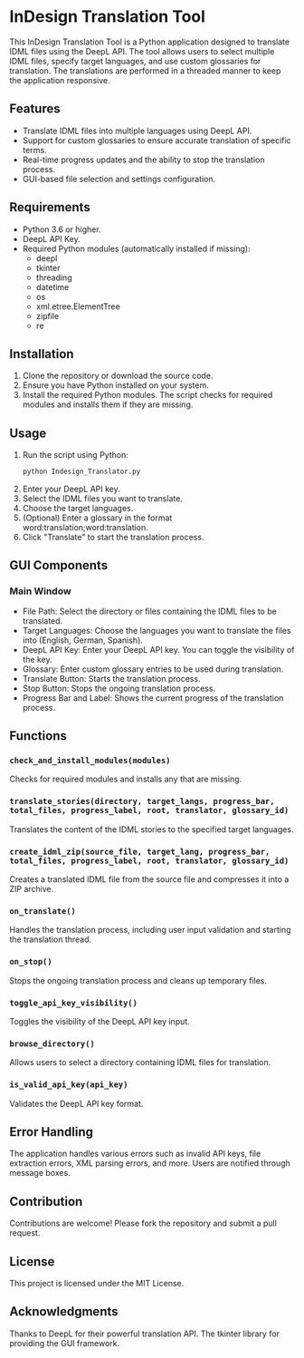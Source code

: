 # InDesign Translation Tool

This InDesign Translation Tool is a Python application designed to translate IDML files using the DeepL API. The tool allows users to select multiple IDML files, specify target languages, and use custom glossaries for translation. The translations are performed in a threaded manner to keep the application responsive.

## Features

- Translate IDML files into multiple languages using DeepL API.
- Support for custom glossaries to ensure accurate translation of specific terms.
- Real-time progress updates and the ability to stop the translation process.
- GUI-based file selection and settings configuration.

## Requirements

- Python 3.6 or higher.
- DeepL API Key.
- Required Python modules (automatically installed if missing):
  - deepl
  - tkinter
  - threading
  - datetime
  - os
  - xml.etree.ElementTree
  - zipfile
  - re

## Installation

1. Clone the repository or download the source code.
2. Ensure you have Python installed on your system.
3. Install the required Python modules. The script checks for required modules and installs them if they are missing.

## Usage

1. Run the script using Python:
   ```bash
   python Indesign_Translator.py
2. Enter your DeepL API key.
3. Select the IDML files you want to translate.
4. Choose the target languages.
5. (Optional) Enter a glossary in the format word:translation;word:translation.
6. Click "Translate" to start the translation process.

## GUI Components

### Main Window
- File Path: Select the directory or files containing the IDML files to be translated.
- Target Languages: Choose the languages you want to translate the files into (English, German, Spanish).
- DeepL API Key: Enter your DeepL API key. You can toggle the visibility of the key.
- Glossary: Enter custom glossary entries to be used during translation.
- Translate Button: Starts the translation process.
- Stop Button: Stops the ongoing translation process.
- Progress Bar and Label: Shows the current progress of the translation process.

## Functions

### `check_and_install_modules(modules)`
Checks for required modules and installs any that are missing.

### `translate_stories(directory, target_langs, progress_bar, total_files, progress_label, root, translator, glossary_id)`
Translates the content of the IDML stories to the specified target languages.

### `create_idml_zip(source_file, target_lang, progress_bar, total_files, progress_label, root, translator, glossary_id)`
Creates a translated IDML file from the source file and compresses it into a ZIP archive.

### `on_translate()`
Handles the translation process, including user input validation and starting the translation thread.

### `on_stop()`
Stops the ongoing translation process and cleans up temporary files.

### `toggle_api_key_visibility()`
Toggles the visibility of the DeepL API key input.

### `browse_directory()`
Allows users to select a directory containing IDML files for translation.

### `is_valid_api_key(api_key)`
Validates the DeepL API key format.

## Error Handling
The application handles various errors such as invalid API keys, file extraction errors, XML parsing errors, and more. Users are notified through message boxes.

## Contribution
Contributions are welcome! Please fork the repository and submit a pull request.

## License
This project is licensed under the MIT License.

## Acknowledgments
Thanks to DeepL for their powerful translation API.
The tkinter library for providing the GUI framework.
